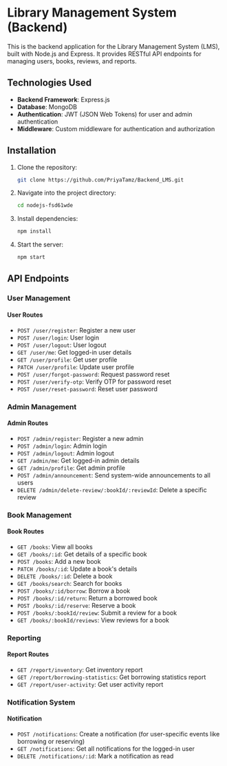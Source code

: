 # Library Management System (Backend)

This is the backend application for the Library Management System (LMS), built with Node.js and Express. It provides RESTful API endpoints for managing users, books, reviews, and reports.

## Technologies Used

- **Backend Framework**: Express.js
- **Database**: MongoDB
- **Authentication**: JWT (JSON Web Tokens) for user and admin authentication
- **Middleware**: Custom middleware for authentication and authorization

## Installation

1. Clone the repository:
   ```bash
   git clone https://github.com/PriyaTamz/Backend_LMS.git
   ```

2. Navigate into the project directory:
   ```bash
   cd nodejs-fsd61wde
   ```

3. Install dependencies:
   ```bash
   npm install
   ```

4. Start the server:
   ```bash
   npm start
   ```

## API Endpoints

### User Management
#### User Routes
- `POST /user/register`: Register a new user
- `POST /user/login`: User login
- `POST /user/logout`: User logout
- `GET /user/me`: Get logged-in user details
- `GET /user/profile`: Get user profile
- `PATCH /user/profile`: Update user profile
- `POST /user/forgot-password`: Request password reset
- `POST /user/verify-otp`: Verify OTP for password reset
- `POST /user/reset-password`: Reset user password

### Admin Management
#### Admin Routes
- `POST /admin/register`: Register a new admin
- `POST /admin/login`: Admin login
- `POST /admin/logout`: Admin logout
- `GET /admin/me`: Get logged-in admin details
- `GET /admin/profile`: Get admin profile
- `POST /admin/announcement`: Send system-wide announcements to all users
- `DELETE /admin/delete-review/:bookId/:reviewId`: Delete a specific review

### Book Management
#### Book Routes
- `GET /books`: View all books
- `GET /books/:id`: Get details of a specific book
- `POST /books`: Add a new book
- `PATCH /books/:id`: Update a book's details
- `DELETE /books/:id`: Delete a book
- `GET /books/search`: Search for books
- `POST /books/:id/borrow`: Borrow a book
- `POST /books/:id/return`: Return a borrowed book
- `POST /books/:id/reserve`: Reserve a book
- `POST /books/:bookId/review`: Submit a review for a book
- `GET /books/:bookId/reviews`: View reviews for a book

### Reporting
#### Report Routes
- `GET /report/inventory`: Get inventory report
- `GET /report/borrowing-statistics`: Get borrowing statistics report
- `GET /report/user-activity`: Get user activity report

### Notification System
#### Notification
- `POST /notifications`: Create a notification (for user-specific events like borrowing or reserving)
- `GET /notifications`: Get all notifications for the logged-in user
- `DELETE /notifications/:id`: Mark a notification as read
